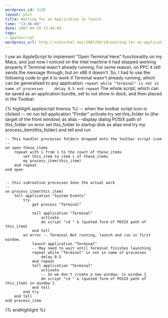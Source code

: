 ```yaml
--- 
wordpress_id: 1138
layout: post
title: Waiting for an Application to launch
time: "13:46:04"
date: 2007-04-29 13:46:04
tags: 
- applescript
wordpress_url: http://schinckel.net/2007/04/29/waiting-for-an-application-to-launch/
---
```

I use an AppleScript to implement "Open Terminal Here" functionality on my Macs, and just now I noticed on the Intel machine it had stopped working properly if Terminal wasn't already running. For some reason, on PPC it still sends the message through, but on x86 it doesn't. So, I had to use the following code to get it to work if Terminal wasn't already running, which can be generalised to any application: `repeat while "Terminal" is not in name of processes     delay 0.5 end repeat` The whole script, which can be saved as an application bundle, set to not show in dock, and then placed in the Toolbar: 
    
    
    
{% highlight applescript linenos %}
    -- when the toolbar script icon is clicked
    --
    on run
    	tell application "Finder"
    		activate
    		try
    			set this_folder to (the target of the front window) as alias
    			--display dialog POSIX path of this_folder
    		on error
    			set this_folder to startup disk as alias
    		end try
    		my process_item(this_folder)
    	end tell
    end run
    
    
    
    -- This handler processes folders dropped onto the toolbar script icon
    --
    on open these_items
    	repeat with i from 1 to the count of these_items
    		set this_item to item i of these_items
    		my process_item(this_item)
    	end repeat
    end open
    
    
    -- this subroutine processes does the actual work
    --
    on process_item(this_item)
    	tell application "System Events"
    		try
    			get process "Terminal"
    			
    			tell application "Terminal"
    				activate
    				do script "cd " & (quoted form of POSIX path of this_item)
    			end tell
    		on error -- Terminal Not running, launch and run in first window.
    			launch application "Terminal"
    			-- May need to wait until Terminal finishes launching
    			repeat while "Terminal" is not in name of processes
    				delay 0.5
    			end repeat
    			tell application "Terminal"
    				activate
    				-- So we don't create a new window: in window 1
    				do script "cd " & (quoted form of POSIX path of this_item) in window 1
    			end tell
    		end try
    	end tell
    end process_item
    
{% endhighlight %}
    
